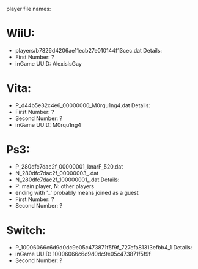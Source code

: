 player file names:

# WiiU:
- players/b7826d4206ae11ecb27e010144f13cec.dat
Details:
- First Number: ?
- inGame UUID: AlexisIsGay


# Vita:
- P_d44b5e32c4e6_00000000_M0rqu1ng4.dat
Details:
- First Number: ?
- Second Number: ?
- inGame UUID: M0rqu1ng4

# Ps3:
- P_280dfc7dac2f_00000001_knarF_520.dat
- N_280dfc7dac2f_00000003_.dat
- N_280dfc7dac2f_100000001_.dat
Details:
- P: main player, N: other players
- ending with '_' probably means joined as a guest
- First Number: ?
- Second Number: ?


# Switch:
- P_10006066c6d9d0dc9e05c473871f5f9f_727efa81313efbb4_1
Details:
- inGame UUID: 10006066c6d9d0dc9e05c473871f5f9f
- Second Number: ?










